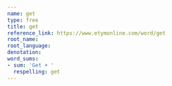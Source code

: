 ```yaml
---
name: get
type: free
title: get
reference_link: https://www.etymonline.com/word/get
root_name: 
root_language: 
denotation: 
word_sums:
- sum: 'Get + '
  respelling: get
---
```

